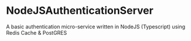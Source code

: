 # NodeJSAuthenticationServer
A basic authentication micro-service written in NodeJS (Typescript) using Redis Cache &amp; PostGRES
